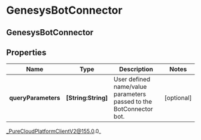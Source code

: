 # GenesysBotConnector

## GenesysBotConnector

## Properties

|Name | Type | Description | Notes|
|------------ | ------------- | ------------- | -------------|
| **queryParameters** | **[String:String]** | User defined name/value parameters passed to the BotConnector bot. | [optional] |



_PureCloudPlatformClientV2@155.0.0_
